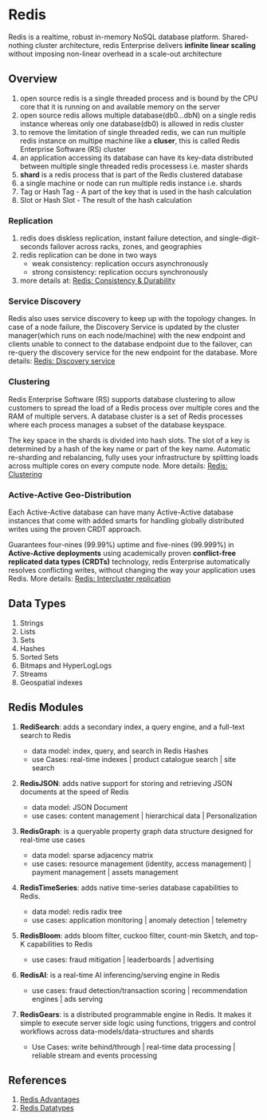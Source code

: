 # Redis

Redis is a realtime, robust in-memory NoSQL database platform. Shared-nothing cluster architecture, redis Enterprise delivers **infinite linear scaling** without imposing non-linear overhead in a scale-out architecture

## Overview
1. open source redis is a single threaded process and is bound by the CPU core that it is running on and available memory on the server
2. open source redis allows multiple database(db0...dbN) on a single redis instance whereas only one database(db0) is allowed in redis cluster
3. to remove the limitation of single threaded redis, we can run multiple redis instance on multipe machine like a **cluser**, this is called Redis Enterprise Software (RS) cluster
4. an application accessing its database can have its key-data distributed between multiple single threaded redis processess i.e. master shards
5. **shard** is a redis process that is part of the Redis clustered database
6. a single machine or node can run multiple redis instance i.e. shards
7. Tag or Hash Tag - A part of the key that is used in the hash calculation
8. Slot or Hash Slot - The result of the hash calculation

### Replication
1. redis does diskless replication, instant failure detection, and single-digit-seconds failover across racks, zones, and geographies
2. redis replication can be done in two ways
   - weak consistency: replication occurs asynchronously
   - strong consistency: replication occurs synchronously
3. more details at: [Redis: Consistency & Durability](https://docs.redis.com/latest/rs/concepts/data-access/consistency-durability/)

### Service Discovery
Redis also uses service discovery to keep up with the topology changes. In case of a node failure, the Discovery Service is updated by the cluster manager(which runs on each node/machine) with the new endpoint and clients unable to connect to the database endpoint due to the failover, can re-query the discovery service for the new endpoint for the database. More details: [Redis: Discovery service](https://docs.redis.com/latest/rs/concepts/data-access/discovery-service/)

### Clustering
Redis Enterprise Software (RS) supports database clustering to allow customers to spread the load of a Redis process over multiple cores and the RAM of multiple servers. A database cluster is a set of Redis processes where each process manages a subset of the database keyspace.

The key space in the shards is divided into hash slots. The slot of a key is determined by a hash of the key name or part of the key name. Automatic re-sharding and rebalancing, fully uses your infrastructure by splitting loads across multiple cores on every compute node. More details: [Redis: Clustering](https://docs.redis.com/latest/rs/concepts/high-availability/clustering/)

### Active-Active Geo-Distribution
Each Active-Active database can have many Active-Active database instances that come with added smarts for handling globally distributed writes using the proven CRDT approach.

Guarantees four-nines (99.99%) uptime and five-nines (99.999%) in **Active-Active deployments** using academically proven **conflict-free replicated data types (CRDTs)** technology, redis Enterprise automatically resolves conflicting writes, without changing the way your application uses Redis. More details: [Redis: Intercluster replication](https://docs.redis.com/latest/rs/concepts/intercluster-replication/)

## Data Types

1. Strings
2. Lists
3. Sets
4. Hashes
5. Sorted Sets
6. Bitmaps and HyperLogLogs
7. Streams
8. Geospatial indexes

## Redis Modules

1. **RediSearch**: adds a secondary index, a query engine, and a full-text search to Redis
   - data model: index, query, and search in Redis Hashes
   - use Cases: real-time indexes | product catalogue search | site search

2. **RedisJSON**: adds native support for storing and retrieving JSON documents at the speed of Redis
   - data model: JSON Document
   - use cases: content management | hierarchical data | Personalization

3. **RedisGraph**: is a queryable property graph data structure designed for real-time use cases
   - data model: sparse adjacency matrix
   - use cases: resource management (identity, access management) | payment management | assets management

4. **RedisTimeSeries**: adds native time-series database capabilities to Redis.
   - data model: redis radix tree
   - use cases: application monitoring | anomaly detection | telemetry

5. **RedisBloom**: adds bloom filter, cuckoo filter, count-min Sketch, and top-K capabilities to Redis
   - use cases: fraud mitigation | leaderboards | advertising

6. **RedisAI**: is a real-time AI inferencing/serving engine in Redis
   - use cases: fraud detection/transaction scoring | recommendation engines | ads serving

7. **RedisGears**: is a distributed programmable engine in Redis. It makes it simple to execute server side logic using functions, triggers and control workflows across data-models/data-structures and shards
   - Use Cases: write behind/through | real-time data processing | reliable stream and events processing

## References

1. [Redis Advantages](https://redis.com/redis-enterprise/advantages/)
2. [Redis Datatypes](https://redis.io/docs/manual/data-types/)
